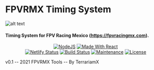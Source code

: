 
# FPVRMX Timing System

![alt text](https://www.fpvracingmx.com/wp-content/uploads/2020/12/fpvracinglogo-1080p-1-e1607093671897.png)

#### Timing System for FPV Racing Mexico (https://fpvracingmx.com).

<p align="center">
  <a href="https://nodejs.org/en/blog/release/v15.14.0/"><img alt="NodeJS" src="https://img.shields.io/badge/node-15.14.0-important?style=flat-square" /></a>
  <a href="https://reactjs.org/"><img alt="Made With React" src="https://img.shields.io/badge/made%20with-react-61DAFB?style=flat-square" /></a>
  <br/>
  <a href="https://app.netlify.com/sites/ashutosh1919portfolio/deploys"><img alt="Netlify Status" src="https://api.netlify.com/api/v1/badges/abf59f82-3251-4040-b24c-949b86691642/deploy-status?style=flat-square" /></a>
  <a href="https://travis-ci.org/badges/badgerbadgerbadger"><img alt="Build Status" src="http://img.shields.io/travis/badges/badgerbadgerbadger.svg?style=flat-square?style=flat-square" /></a>
  <a href="https://github.com/ashutosh1919/masterPortfolio/commits/master"><img alt="Maintenance" src="https://img.shields.io/badge/maintained-yes-green.svg?style=flat-square" /></a>
  <a href="https://ashutoshhathidara.com/"><img alt="License" src="http://img.shields.io/badge/license-GPL-blue?style=flat-square?style=flat-square" /></a>
</p>

v0.1 -- 2021 FPVRMX Tools -- By TerrariamX
